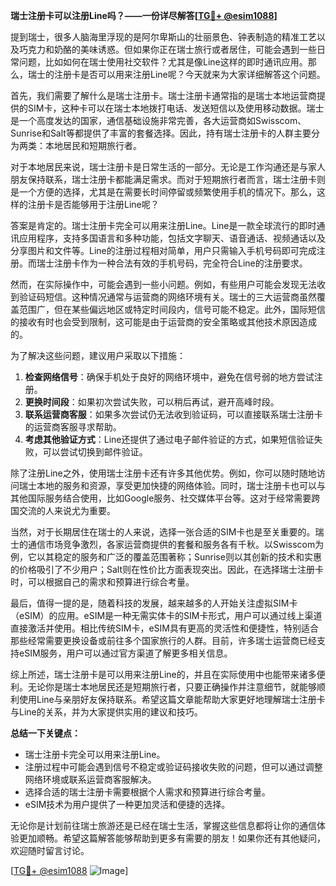 **瑞士注册卡可以注册Line吗？——一份详尽解答[[TG💪+ @esim1088](https://t.me/s/esim1088)]**

提到瑞士，很多人脑海里浮现的是阿尔卑斯山的壮丽景色、钟表制造的精准工艺以及巧克力和奶酪的美味诱惑。但如果你正在瑞士旅行或者居住，可能会遇到一些日常问题，比如如何在瑞士使用社交软件？尤其是像Line这样的即时通讯应用。那么，瑞士的注册卡是否可以用来注册Line呢？今天就来为大家详细解答这个问题。

首先，我们需要了解什么是瑞士注册卡。瑞士注册卡通常指的是瑞士本地运营商提供的SIM卡，这种卡可以在瑞士本地拨打电话、发送短信以及使用移动数据。瑞士是一个高度发达的国家，通信基础设施非常完善，各大运营商如Swisscom、Sunrise和Salt等都提供了丰富的套餐选择。因此，持有瑞士注册卡的人群主要分为两类：本地居民和短期旅行者。

对于本地居民来说，瑞士注册卡是日常生活的一部分。无论是工作沟通还是与家人朋友保持联系，瑞士注册卡都能满足需求。而对于短期旅行者而言，瑞士注册卡则是一个方便的选择，尤其是在需要长时间停留或频繁使用手机的情况下。那么，这样的注册卡是否能够用于注册Line呢？

答案是肯定的。瑞士注册卡完全可以用来注册Line。Line是一款全球流行的即时通讯应用程序，支持多国语言和多种功能，包括文字聊天、语音通话、视频通话以及分享图片和文件等。Line的注册过程相对简单，用户只需输入手机号码即可完成注册。而瑞士注册卡作为一种合法有效的手机号码，完全符合Line的注册要求。

然而，在实际操作中，可能会遇到一些小问题。例如，有些用户可能会发现无法收到验证码短信。这种情况通常与运营商的网络环境有关。瑞士的三大运营商虽然覆盖范围广，但在某些偏远地区或特定时间段内，信号可能不稳定。此外，国际短信的接收有时也会受到限制，这可能是由于运营商的安全策略或其他技术原因造成的。

为了解决这些问题，建议用户采取以下措施：
1. **检查网络信号**：确保手机处于良好的网络环境中，避免在信号弱的地方尝试注册。
2. **更换时间段**：如果初次尝试失败，可以稍后再试，避开高峰时段。
3. **联系运营商客服**：如果多次尝试仍无法收到验证码，可以直接联系瑞士注册卡的运营商客服寻求帮助。
4. **考虑其他验证方式**：Line还提供了通过电子邮件验证的方式，如果短信验证失败，可以尝试切换到邮件验证。

除了注册Line之外，使用瑞士注册卡还有许多其他优势。例如，你可以随时随地访问瑞士本地的服务和资源，享受更加快捷的网络体验。同时，瑞士注册卡也可以与其他国际服务结合使用，比如Google服务、社交媒体平台等。这对于经常需要跨国交流的人来说尤为重要。

当然，对于长期居住在瑞士的人来说，选择一张合适的SIM卡也是至关重要的。瑞士的通信市场竞争激烈，各家运营商提供的套餐和服务各有千秋。以Swisscom为例，它以其稳定的服务和广泛的覆盖范围著称；Sunrise则以其创新的技术和实惠的价格吸引了不少用户；Salt则在性价比方面表现突出。因此，在选择瑞士注册卡时，可以根据自己的需求和预算进行综合考量。

最后，值得一提的是，随着科技的发展，越来越多的人开始关注虚拟SIM卡（eSIM）的应用。eSIM是一种无需实体卡的SIM卡形式，用户可以通过线上渠道直接激活并使用。相比传统SIM卡，eSIM具有更高的灵活性和便捷性，特别适合那些经常需要更换设备或前往多个国家旅行的人群。目前，许多瑞士运营商已经支持eSIM服务，用户可以通过官方渠道了解更多相关信息。

综上所述，瑞士注册卡是可以用来注册Line的，并且在实际使用中也能带来诸多便利。无论你是瑞士本地居民还是短期旅行者，只要正确操作并注意细节，就能够顺利使用Line与亲朋好友保持联系。希望这篇文章能帮助大家更好地理解瑞士注册卡与Line的关系，并为大家提供实用的建议和技巧。

**总结一下关键点：**
- 瑞士注册卡完全可以用来注册Line。
- 注册过程中可能会遇到信号不稳定或验证码接收失败的问题，但可以通过调整网络环境或联系运营商客服解决。
- 选择合适的瑞士注册卡需要根据个人需求和预算进行综合考量。
- eSIM技术为用户提供了一种更加灵活和便捷的选择。

无论你是计划前往瑞士旅游还是已经在瑞士生活，掌握这些信息都将让你的通信体验更加顺畅。希望这篇解答能够帮助到更多有需要的朋友！如果你还有其他疑问，欢迎随时留言讨论。

[[TG💪+ @esim1088](https://t.me/s/esim1088) ![Image](https://i.postimg.cc/4NQfJmqS/Snipaste-2025-05-13-00-14-12.png)]